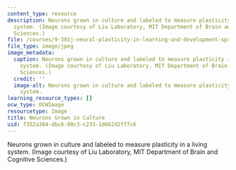 ```yaml
---
content_type: resource
description: Neurons grown in culture and labeled to measure plasticity in a living
  system. (Image courtesy of Liu Laboratory, MIT Department of Brain and Cognitive
  Sciences.)
file: /courses/9-301j-neural-plasticity-in-learning-and-development-spring-2002/f352a384dbc680c3c2331d662d2ff7c6_9-301s02.jpg
file_type: image/jpeg
image_metadata:
  caption: Neurons grown in culture and labeled to measure plasticity in a living
    system. (Image courtesy of Liu Laboratory, MIT Department of Brain and Cognitive
    Sciences.)
  credit: ''
  image-alt: Neurons grown in culture and labeled to measure plasticity in a living
    system.
learning_resource_types: []
ocw_type: OCWImage
resourcetype: Image
title: Neurons Grown in Culture
uid: f352a384-dbc6-80c3-c233-1d662d2ff7c6
---
```

Neurons grown in culture and labeled to measure plasticity in a living system. (Image courtesy of Liu Laboratory, MIT Department of Brain and Cognitive Sciences.)

